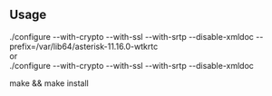 ## Usage

./configure --with-crypto --with-ssl --with-srtp --disable-xmldoc --prefix=/var/lib64/asterisk-11.16.0-wtkrtc<br>
or<br>
./configure --with-crypto --with-ssl --with-srtp --disable-xmldoc<br>

make && make install

